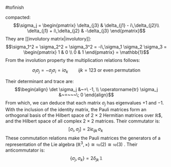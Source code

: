 #tofinish 

compacted:
$$\sigma_j = 
    \begin{pmatrix}
      \delta_{j3}                   &  \delta_{j1} - i\,\delta_{j2}\\
      \delta_{j1} + i\,\delta_{j2}  & -\delta_{j3}
    \end{pmatrix}$$
They are [[involutory matrix|involutory]]:
$$\sigma_1^2 = \sigma_2^2 = \sigma_3^2 = -i\,\sigma_1 \sigma_2 \sigma_3 = \begin{pmatrix} 1 & 0 \\ 0 & 1 \end{pmatrix} = \mathbb{1}$$
From the involution property the multiplication relations follows:

$$\sigma_i\sigma_j=-\sigma_j\sigma_i=i\sigma_k \qquad ijk=123 \text{ or even permutation}$$


Their determinant and trace are:
$$\begin{align}
               \det \sigma_j &~=\ -1, \\
  \operatorname{tr} \sigma_j &~=~~~\; 0
\end{align}$$
From which, we can deduce that each matrix $\sigma_j$ has eigenvalues +1 and −1.
With the inclusion of the identity matrix, the Pauli matrices form an orthogonal basis of the Hilbert space of 2 × 2 Hermitian matrices over $\mathbb {R}$$, and the Hilbert space of all complex 2 × 2 matrices.
Their commutator is:
$$[\sigma_i, \sigma_j] = 2 i \varepsilon_{i j k}\,\sigma_k\ $$
These commutation relations make the Pauli matrices the generators of a representation of the Lie algebra $(\mathbb{R}^3, \times) \cong \mathfrak{su}(2) \cong \mathfrak{so}(3) ~$.
Their anticommutator is:
$$\{\sigma_j, \sigma_k\} = 2 \delta_{j k}\,\mathbb{1}$$
